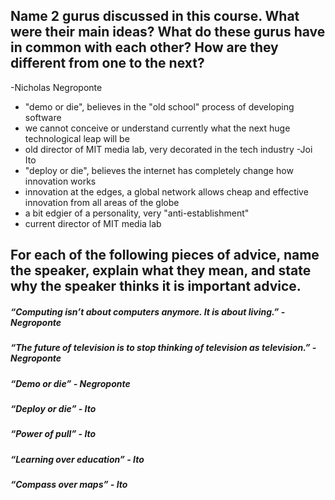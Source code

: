## Name 2 gurus discussed in this course. What were their main ideas? What do these gurus have in common with each other? How are they different from one to the next?

-Nicholas Negroponte
  - "demo or die", believes in the "old school" process of developing software
  - we cannot conceive or understand currently what the next huge technological leap will be
  - old director of MIT media lab, very decorated in the tech industry
-Joi Ito
  - "deploy or die", believes the internet has completely change how innovation works
  - innovation at the edges, a global network allows cheap and effective innovation from all areas of the globe
  - a bit edgier of a personality, very "anti-establishment"
  - current director of MIT media lab

## For each of the following pieces of advice, name the speaker, explain what they mean, and state why the speaker thinks  it is important advice.

##### “Computing isn’t about computers anymore. It is about living.” - Negroponte
##### “The future of television is to stop thinking of television as television.” - Negroponte
##### “Demo or die” - Negroponte
##### “Deploy or die” - Ito
##### “Power of pull” - Ito
##### “Learning over education” - Ito
##### “Compass over maps” - Ito
